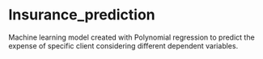 # Insurance_prediction
Machine learning model created with Polynomial regression to predict the expense of specific client considering different dependent variables.
